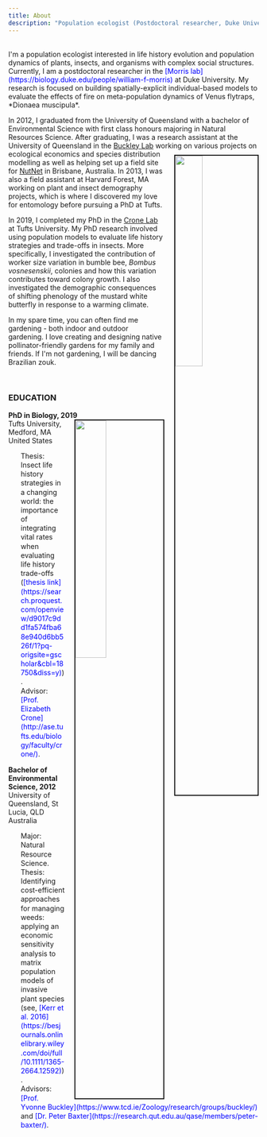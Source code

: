 ```yaml
---
title: About
description: "Population ecologist (Postdoctoral researcher, Duke University)"
---
```


<meta name="description" content="Population ecologist (Postdoctoral researcher, Duke University)">

<br>
I'm a population ecologist interested in life history evolution and population dynamics of plants, insects, and organisms with complex social structures. Currently, I am a postdoctoral researcher in the <span style="color:blue">[Morris lab](https://biology.duke.edu/people/william-f-morris)</span> at Duke University. My research is focused on building  spatially-explicit individual-based models to evaluate the effects of fire on meta-population dynamics of Venus flytraps, *Dionaea muscipula*. 

In 2012, I graduated from the University of Queensland with a bachelor of Environmental Science with first class honours majoring in Natural Resources Science. After graduating, I was a research assistant at the University of Queensland in the <span style="color:blue">[Buckley Lab](https://www.tcd.ie/Zoology/research/groups/buckley/)</span> working on various projects on ecological economics <img src="/img/portrait4.jpg" style="width:33%; border:2px solid; margin-left: 20px; margin-top:10px" align="right"> and species distribution modelling as well as helping set up a field site for <span style="color:blue">[NutNet](http://www.nutnet.umn.edu/)</span> in Brisbane, Australia. In 2013, I was also a field assistant at Harvard Forest, MA working on plant and insect demography projects, which is where I discovered my love for entomology before pursuing a PhD at Tufts. 

In 2019, I completed my PhD in the <span style="color:blue">[Crone Lab](http://ase.tufts.edu/biology/labs/crone/)</span> at Tufts University. My PhD research involved using population models to evaluate life history strategies and trade-offs in insects. More specifically, I investigated the contribution of worker size variation in bumble bee, *Bombus vosnesenskii*, colonies and how this variation contributes toward colony growth. I also investigated the demographic consequences of shifting phenology of the mustard white butterfly in response to a warming climate. 


In my spare time, you can often find me gardening - both indoor and outdoor gardening. I love creating and designing native pollinator-friendly gardens for my family and friends. If I'm not gardening, I will be dancing Brazilian zouk. 

<br>



### EDUCATION  

**PhD in Biology, 2019**   
<img src="/img/portrait3.jpg" style="width:35%; border:2px solid; margin-left: 20px" align="right">
Tufts University, Medford, MA United States   

<p style="margin-left: 25px; line-height: 1.3; text-align:left" > Thesis: Insect life history strategies in a changing world: the importance of integrating vital rates when evaluating life history trade-offs (<span style="color:blue">[thesis link](https://search.proquest.com/openview/d9017c9dd1fa574fba68e940d6bb526f/1?pq-origsite=gscholar&cbl=18750&diss=y)</span>). <br> Advisor:  <span style="color:blue">[Prof. Elizabeth Crone](http://ase.tufts.edu/biology/faculty/crone/)</span>. <p/>


**Bachelor of Environmental Science, 2012**   
University of Queensland, St Lucia, QLD Australia   
 
<p style="margin-left: 25px; line-height: 1.3; text-align:left" > Major:   Natural Resource Science.
<br> Thesis:   Identifying cost-efficient approaches for managing weeds: applying an economic sensitivity analysis to matrix population models of invasive plant species (see, <span style="color:blue">[Kerr et al. 2016](https://besjournals.onlinelibrary.wiley.com/doi/full/10.1111/1365-2664.12592)</span>). <br> Advisors:  <span style="color:blue"> [Prof. Yvonne Buckley](https://www.tcd.ie/Zoology/research/groups/buckley/)</span> and <span style="color:blue"> [Dr. Peter Baxter](https://research.qut.edu.au/qase/members/peter-baxter/)</span>.  <p/>